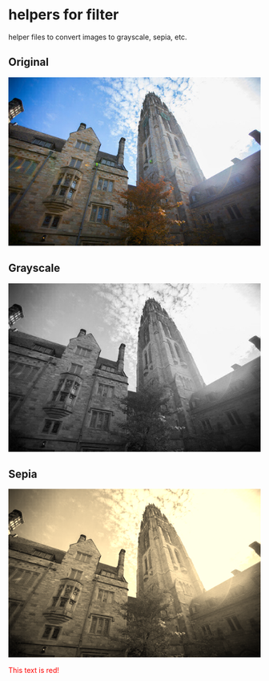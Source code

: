 # helpers for filter

helper files to convert images to grayscale, sepia, etc.

## Original
![](https://github.com/PopeLeoXIV/helpers-for-filter/blob/main/tower.bmp)

## Grayscale
![](https://github.com/PopeLeoXIV/helpers-for-filter/blob/main/towergrey.bmp)

## Sepia
![](https://github.com/PopeLeoXIV/helpers-for-filter/blob/main/towersepia.bmp)

<font color="red">This text is red!</font>
